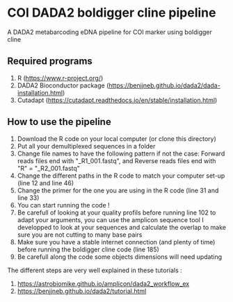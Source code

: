 # COI DADA2 boldigger cline pipeline

A DADA2 metabarcoding eDNA pipeline for COI marker using boldigger cline

## Required programs

1. R (https://www.r-project.org/)
2. DADA2 Bioconductor package (https://benjjneb.github.io/dada2/dada-installation.html)
3. Cutadapt (https://cutadapt.readthedocs.io/en/stable/installation.html)

## How to use the pipeline 

1. Download the R code on your local computer (or clone this directory)
2. Put all your demultiplexed sequences in a folder
3. Change file names to have the following pattern if not the case: Forward reads files end with "_R1_001.fastq", and Reverse reads files end with "R" = "_R2_001.fastq"
4. Change the different paths in the R code to match your computer set-up (line 12 and line 46)
5. Change the primer for the one you are using in the R code (line 31 and line 33)
6. You can start running the code ! 
7. Be carefull of looking at your quality profils before running line 102 to adapt your arguments, you can use the amplicon sequence tool I developped to look at your sequences and calculate the overlap to make sure you are not cutting to many base pairs 
8. Make sure you have a stable internet connection (and plenty of time) before running the boldigger cline code (line 185)
9. Be carefull along the code some objects dimensions will need updating

The different steps are very well explained in these tutorials : 
1. https://astrobiomike.github.io/amplicon/dada2_workflow_ex
2. https://benjjneb.github.io/dada2/tutorial.html

